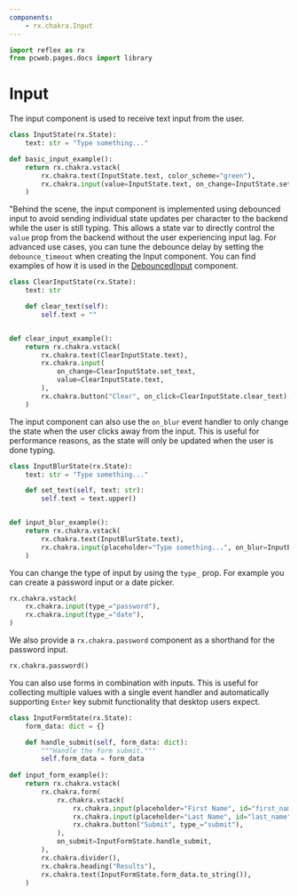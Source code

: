 ```yaml
---
components:
    - rx.chakra.Input
---
```


```python exec
import reflex as rx
from pcweb.pages.docs import library
```

# Input

The input component is used to receive text input from the user.

```python demo exec
class InputState(rx.State):
    text: str = "Type something..."

def basic_input_example():
    return rx.chakra.vstack(
        rx.chakra.text(InputState.text, color_scheme="green"),
        rx.chakra.input(value=InputState.text, on_change=InputState.set_text)
    )
```

"Behind the scene, the input component is implemented using debounced input to avoid sending individual state updates per character to the backend while the user is still typing.
This allows a state var to directly control the `value` prop from the backend without the user experiencing input lag.
For advanced use cases, you can tune the debounce delay by setting the `debounce_timeout` when creating the Input component.
You can find examples of how it is used in the [DebouncedInput]({library.forms.debounce.path}) component.

```python demo exec
class ClearInputState(rx.State):
    text: str

    def clear_text(self):
        self.text = ""


def clear_input_example():
    return rx.chakra.vstack(
        rx.chakra.text(ClearInputState.text),
        rx.chakra.input(
            on_change=ClearInputState.set_text,
            value=ClearInputState.text,
        ),
        rx.chakra.button("Clear", on_click=ClearInputState.clear_text),
    )
```

The input component can also use the `on_blur` event handler to only change the state when the user clicks away from the input.
This is useful for performance reasons, as the state will only be updated when the user is done typing.

```python demo exec
class InputBlurState(rx.State):
    text: str = "Type something..."

    def set_text(self, text: str):
        self.text = text.upper()


def input_blur_example():
    return rx.chakra.vstack(
        rx.chakra.text(InputBlurState.text),
        rx.chakra.input(placeholder="Type something...", on_blur=InputBlurState.set_text)
    )
```

You can change the type of input by using the `type_` prop.
For example you can create a password input or a date picker.

```python demo
rx.chakra.vstack(
    rx.chakra.input(type_="password"),
    rx.chakra.input(type_="date"),
)
```

We also provide a `rx.chakra.password` component as a shorthand for the password input.

```python demo
rx.chakra.password()
```

You can also use forms in combination with inputs.
This is useful for collecting multiple values with a single event handler and automatically supporting `Enter` key submit functionality that desktop users expect.

```python demo exec
class InputFormState(rx.State):
    form_data: dict = {}

    def handle_submit(self, form_data: dict):
        """Handle the form submit."""
        self.form_data = form_data
    
def input_form_example():
    return rx.chakra.vstack(
        rx.chakra.form(
            rx.chakra.vstack(
                rx.chakra.input(placeholder="First Name", id="first_name"),
                rx.chakra.input(placeholder="Last Name", id="last_name"),
                rx.chakra.button("Submit", type_="submit"),
            ),
            on_submit=InputFormState.handle_submit,
        ),
        rx.chakra.divider(),
        rx.chakra.heading("Results"),
        rx.chakra.text(InputFormState.form_data.to_string()),
    )
```

